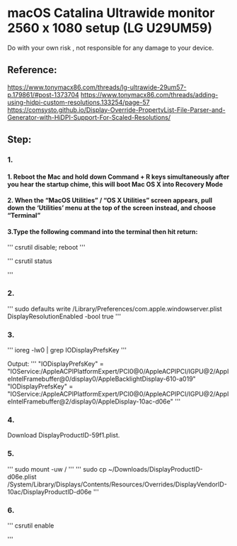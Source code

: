# macOS Catalina Ultrawide monitor 2560 x 1080 setup (LG U29UM59)

Do with your own risk , not responsible for any damage to your device.

## Reference:

https://www.tonymacx86.com/threads/lg-ultrawide-29um57-p.179861/#post-1373704
https://www.tonymacx86.com/threads/adding-using-hidpi-custom-resolutions.133254/page-57
https://comsysto.github.io/Display-Override-PropertyList-File-Parser-and-Generator-with-HiDPI-Support-For-Scaled-Resolutions/


## Step:


### 1.

#### 1. Reboot the Mac and hold down Command + R keys simultaneously after you hear the startup chime, this will boot Mac OS X into Recovery Mode
#### 2. When the “MacOS Utilities” / “OS X Utilities” screen appears, pull down the ‘Utilities’ menu at the top of the screen instead, and choose “Terminal”

#### 3.Type the following command into the terminal then hit return:

'''
csrutil disable; reboot
'''

'''
csrutil status

'''

### 2.
'''
sudo defaults write /Library/Preferences/com.apple.windowserver.plist DisplayResolutionEnabled -bool true
'''

### 3.
'''
ioreg -lw0 | grep IODisplayPrefsKey
'''

Output:
'''
"IODisplayPrefsKey" = "IOService:/AppleACPIPlatformExpert/PCI0@0/AppleACPIPCI/IGPU@2/AppleIntelFramebuffer@0/display0/AppleBacklightDisplay-610-a019"
"IODisplayPrefsKey" = "IOService:/AppleACPIPlatformExpert/PCI0@0/AppleACPIPCI/IGPU@2/AppleIntelFramebuffer@2/display0/AppleDisplay-10ac-d06e"
'''


### 4.

Download DisplayProductID-59f1.plist.



### 5.
'''
sudo mount -uw /
'''
'''
sudo cp ~/Downloads/DisplayProductID-d06e.plist /System/Library/Displays/Contents/Resources/Overrides/DisplayVendorID-10ac/DisplayProductID-d06e
'''

### 6.



'''
csrutil enable

'''
